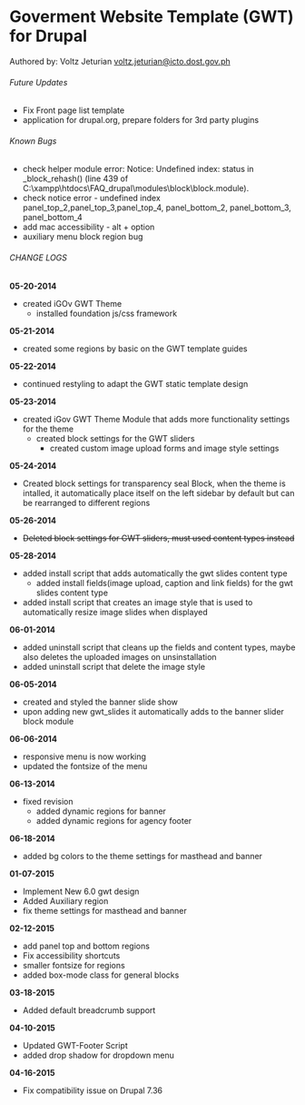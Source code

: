# Goverment Website Template (GWT) for Drupal
Authored by: Voltz Jeturian voltz.jeturian@icto.dost.gov.ph

###### Future Updates
- Fix Front page list template
- application for drupal.org, prepare folders for 3rd party plugins

###### Known Bugs
- check helper module error: Notice: Undefined index: status in _block_rehash() (line 439 of C:\xampp\htdocs\FAQ_drupal\modules\block\block.module). 
- check notice error - undefined index panel_top_2,panel_top_3,panel_top_4, panel_bottom_2, panel_bottom_3, panel_bottom_4
- add mac accessibility - alt + option
- auxiliary menu block region bug

###### CHANGE LOGS
**05-20-2014**
- created iGOv GWT Theme
  - installed foundation js/css framework

**05-21-2014**
- created some regions by basic on the GWT template guides

**05-22-2014**
- continued restyling to adapt the GWT static template design

**05-23-2014**
- created iGov GWT Theme Module that adds more functionality settings for the theme
  - created block settings for the GWT sliders
    - created custom image upload forms and image style settings

**05-24-2014**
- Created block settings for transparency seal Block, when the theme is intalled, it automatically place itself on the left sidebar by default but can be rearranged to different regions

**05-26-2014**
- ~~Deleted block settings for GWT sliders, must used content types instead~~

**05-28-2014**
- added install script that adds automatically the gwt slides content type
  - added install fields(image upload, caption and link fields) for the gwt slides content type
- added install script that creates an image style that is used to automatically resize image slides when displayed

**06-01-2014**
- added uninstall script that cleans up the fields and content types, maybe also deletes the uploaded images on unsinstallation
- added uninstall script that delete the image style

**06-05-2014**
- created and styled the banner slide show
- upon adding new gwt_slides it automatically adds to the banner slider block module

**06-06-2014**
- responsive menu is now working
- updated the fontsize of the menu

**06-13-2014**
- fixed revision
  - added dynamic regions for banner
  - added dynamic regions for agency footer

**06-18-2014**
- added bg colors to the theme settings for masthead and banner

**01-07-2015**
- Implement New 6.0 gwt design
- Added Auxiliary region
- fix theme settings for masthead and banner

**02-12-2015**
- add panel top and bottom regions
- Fix accessibility shortcuts
- smaller fontsize for regions
- added box-mode class for general blocks

**03-18-2015**
- Added default breadcrumb support

**04-10-2015**
- Updated GWT-Footer Script
- added drop shadow for dropdown menu

**04-16-2015**
- Fix compatibility issue on Drupal 7.36
